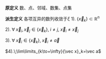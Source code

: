 **原定义**
数、点、邻域、数集、点集

**派生定义**
各项互异的数列收敛于$\xi$
$1).\;\{{\vec x}_k\}\subset\mathbb{R}^n$

$2).\;\forall\;{\vec x}_i,{\vec x}_j\in\{{\vec x}_k\}
,\;i\neq j,\;{\vec x}_i\neq{\vec x}_j$

$3).\;\forall\;{\vec x}_i\in\{{\vec x}_k\}
,\;{\vec x}_i\neq{\vec a}$

$4).\;\lim\limits_{k\to+\infty}{\vec x}_k=\vec a$
